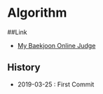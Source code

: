 # Algorithm

##Link
* [My Baekjoon Online Judge](https://www.acmicpc.net/user/arcane1028)

## History
* 2019-03-25 : First Commit